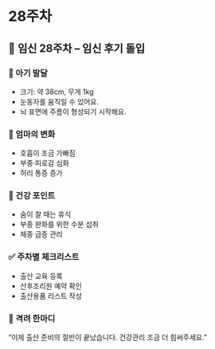 # 28주차

## 🌸 임신 28주차 – 임신 후기 돌입

### 🍼 아기 발달

- 크기: 약 38cm, 무게 1kg
- 눈동자를 움직일 수 있어요.
- 뇌 표면에 주름이 형성되기 시작해요.

### 💛 엄마의 변화

- 호흡이 조금 가빠짐
- 부종·피로감 심화
- 허리 통증 증가

### 🍎 건강 포인트

- 숨이 찰 때는 휴식
- 부종 완화를 위한 수분 섭취
- 체중 급증 관리

### ✅ 주차별 체크리스트

- 출산 교육 등록
- 산후조리원 예약 확인
- 출산용품 리스트 작성

### 🌿 격려 한마디

“이제 출산 준비의 절반이 끝났습니다. 건강관리 조금 더 힘써주세요.”